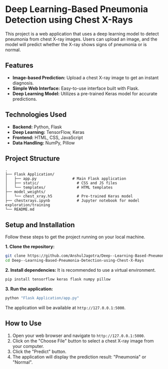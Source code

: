 # Deep Learning-Based Pneumonia Detection using Chest X-Rays

This project is a web application that uses a deep learning model to detect pneumonia from chest X-ray images. Users can upload an image, and the model will predict whether the X-ray shows signs of pneumonia or is normal.

## Features
- **Image-based Prediction:** Upload a chest X-ray image to get an instant diagnosis.
- **Simple Web Interface:** Easy-to-use interface built with Flask.
- **Deep Learning Model:** Utilizes a pre-trained Keras model for accurate predictions.

## Technologies Used
- **Backend:** Python, Flask
- **Deep Learning:** TensorFlow, Keras
- **Frontend:** HTML, CSS, JavaScript
- **Data Handling:** NumPy, Pillow

## Project Structure
```
.
├── Flask Application/
│   ├── app.py                # Main Flask application
│   ├── static/                 # CSS and JS files
│   └── templates/              # HTML templates
├── model_weights/
│   └── chest_xray.h5           # Pre-trained Keras model
├── chestxrays.ipynb            # Jupyter notebook for model exploration/training
└── README.md
```

## Setup and Installation

Follow these steps to get the project running on your local machine.

**1. Clone the repository:**
```bash
git clone https://github.com/AnshulJagotra/Deep--Learning-Based-Pneumonia-Detection-using-Chest-X-Rays.git
cd Deep--Learning-Based-Pneumonia-Detection-using-Chest-X-Rays
```

**2. Install dependencies:**
It is recommended to use a virtual environment.
```bash
pip install tensorflow keras flask numpy pillow
```

**3. Run the application:**
```bash
python "Flask Application/app.py"
```
The application will be available at `http://127.0.0.1:5000`.

## How to Use
1. Open your web browser and navigate to `http://127.0.0.1:5000`.
2. Click on the "Choose File" button to select a chest X-ray image from your computer.
3. Click the "Predict" button.
4. The application will display the prediction result: "Pneumonia" or "Normal".
